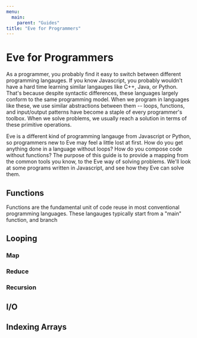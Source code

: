 ```yaml
---
menu:
  main:
    parent: "Guides"
title: "Eve for Programmers"
---
```


# Eve for Programmers

As a programmer, you probably find it easy to switch between different programming langauges. If you know Javascript, you probably wouldn't have a hard time learning similar langauges like C++, Java, or Python. That's because despite syntactic differences, these languages largely conform to the same programming model. When we program in languages like these, we use similar abstractions between them -- loops, functions, and input/output patterns have become a staple of every programmer's toolbox. When we solve problems, we usually reach a solution in terms of these primitive operations.

Eve is a different kind of programming langauge from Javascript or Python, so programmers new to Eve may feel a little lost at first. How do you get anything done in a language without loops? How do you compose code without functions? The purpose of this guide is to provide a mapping from the common tools you know, to the Eve way of solving problems. We'll look at some programs written in Javascript, and see how they Eve can solve them.

## Functions

Functions are the fundamental unit of code reuse in most conventional programming languages. These langauges typically start from a "main" function, and branch  

## Looping

### Map

### Reduce

### Recursion

## I/O

## Indexing Arrays

